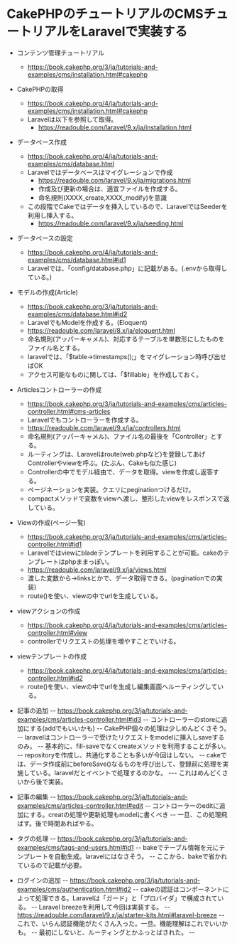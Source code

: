# CakePHPのチュートリアルのCMSチュートリアルをLaravelで実装する

- コンテンツ管理チュートリアル
  - https://book.cakephp.org/3/ja/tutorials-and-examples/cms/installation.html#cakephp
- CakePHPの取得
  - https://book.cakephp.org/4/ja/tutorials-and-examples/cms/installation.html#cakephp
  - Laravelは以下を参照して取得。
    - https://readouble.com/laravel/9.x/ja/installation.html

- データベース作成
  - https://book.cakephp.org/4/ja/tutorials-and-examples/cms/database.html
  - Laravelではデータベースはマイグレーションで作成
    - https://readouble.com/laravel/9.x/ja/migrations.html
    - 作成及び更新の場合は、適宜ファイルを作成する。
    - 命名規則(XXXX_create,XXXX_modify)を意識
  - この段階でCakeではデータを挿入しているので、LaravelではSeederを利用し挿入する。
    - https://readouble.com/laravel/9.x/ja/seeding.html

- データベースの設定
  - https://book.cakephp.org/4/ja/tutorials-and-examples/cms/database.html#id1
  - Laravelでは、「config/database.php」に記載がある。(.envから取得している。)

- モデルの作成(Article)
  - https://book.cakephp.org/3/ja/tutorials-and-examples/cms/database.html#id2
  - LaravelでもModelを作成する。(Eloquent)
  - https://readouble.com/laravel/8.x/ja/eloquent.html
  - 命名規則(アッパーキャメル)、対応するテーブルを単数形にしたものをファイル名とする。
  - laravelでは、「$table->timestamps();」をマイグレーション時呼び出せばOK
  - アクセス可能なものに関しては、「$fillable」を作成しておく。

- Articlesコントローラーの作成
  - https://book.cakephp.org/3/ja/tutorials-and-examples/cms/articles-controller.html#cms-articles
  - Laravelでもコントローラーを作成する。
  - https://readouble.com/laravel/9.x/ja/controllers.html
  - 命名規則(アッパーキャメル)、ファイル名の最後を「Controller」とする。
  - ルーティングは、Laravelはroute(web.phpなど)を登録してあげControllerやviewを呼ぶ。(たぶん、Cakeも似た感じ)
  - Controllerの中でモデル経由で、データを取得。viewを作成し返答する。
  - ページネーションを実装。クエリにpeginationつけるだけ。
  - compactメソッドで変数をviewへ渡し、整形したviewをレスポンスで返している。

- Viewの作成(ページ一覧)
  - https://book.cakephp.org/3/ja/tutorials-and-examples/cms/articles-controller.html#id1
  - Laravelではviewにbladeテンプレートを利用することが可能。cakeのテンプレートはphpままっぽい。
  - https://readouble.com/laravel/9.x/ja/views.html
  - 渡した変数から->linksとかで、データ取得できる。(paginationでの実装)
  - route()を使い、viewの中でurlを生成している。

- viewアクションの作成
  - https://book.cakephp.org/4/ja/tutorials-and-examples/cms/articles-controller.html#view
  - controllerでリクエストの処理を増やすことでいける。

- viewテンプレートの作成
  - https://book.cakephp.org/4/ja/tutorials-and-examples/cms/articles-controller.html#id2
  - route()を使い、viewの中でurlを生成し編集画面へルーティングしている。

- 記事の追加
-- https://book.cakephp.org/3/ja/tutorials-and-examples/cms/articles-controller.html#id3
-- コントローラーのstoreに追加にする(addでもいいかも)
-- CakePHP個々の処理は少しめんどくさそう。
-- laravelはコントローラーで受けたリクエストをmodelに挿入しsaveするのみ。
-- 基本的に、fill-saveでなくcreateメソッドを利用することが多い。
-- repositoryを作成し、共通化することも多いが今回はしない。
-- cakeでは、データ作成前にbeforeSave()なるものを呼び出して、登録前に処理を実施している。laravelだとイベントで処理するのかな。
--- これはめんどくさいから後で実装。

- 記事の編集
--  https://book.cakephp.org/3/ja/tutorials-and-examples/cms/articles-controller.html#edit
-- コントローラーのeditに追加にする。creatの処理や更新処理もmodelに書くべき
-- 一旦、この処理飛ばす。後で時間あればやる。

- タグの処理
--  https://book.cakephp.org/3/ja/tutorials-and-examples/cms/tags-and-users.html#id1
-- bakeでテーブル情報を元にテンプレートを自動生成。laravelにはなさそう。
-- ここから、bakeで省かれているので記載が必要。

- ログインの追加
-- https://book.cakephp.org/3/ja/tutorials-and-examples/cms/authentication.html#id2
-- cakeの認証はコンポーネントによって処理できる。Laravelは「ガード」と「プロバイダ」で構成されている。
-- Laravel breezeを利用して今回は実装する。
-- https://readouble.com/laravel/9.x/ja/starter-kits.html#laravel-breeze
-- これで、いらん認証機能がたくさん入った。一旦。機能理解はこれでいいかも。
-- 最初にしないと、ルーティングとかふっとばされた。
-- 